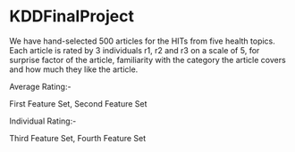 # KDDFinalProject
We have hand-selected 500 articles for the HITs from five health topics. Each article is rated by 3 individuals r1, r2 and r3 on a scale of 5, for surprise factor of the article, familiarity with the category the article covers and how much they like the article.

Average Rating:-

First Feature Set, 
Second Feature Set

Individual Rating:-

Third Feature Set, 
Fourth Feature Set
